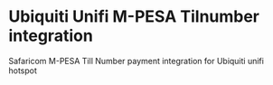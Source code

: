 # Ubiquiti Unifi M-PESA Tilnumber integration
Safaricom M-PESA Till Number payment integration for Ubiquiti unifi hotspot
